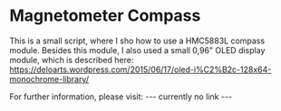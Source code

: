 # Magnetometer Compass
This is a small script, where I sho how to use a HMC5883L compass module.
Besides this module, I also used a small 0,96" OLED display module, which is described here:
https://deloarts.wordpress.com/2015/06/17/oled-i%C2%B2c-128x64-monochrome-library/

For further information, please visit:
--- currently no link ---
